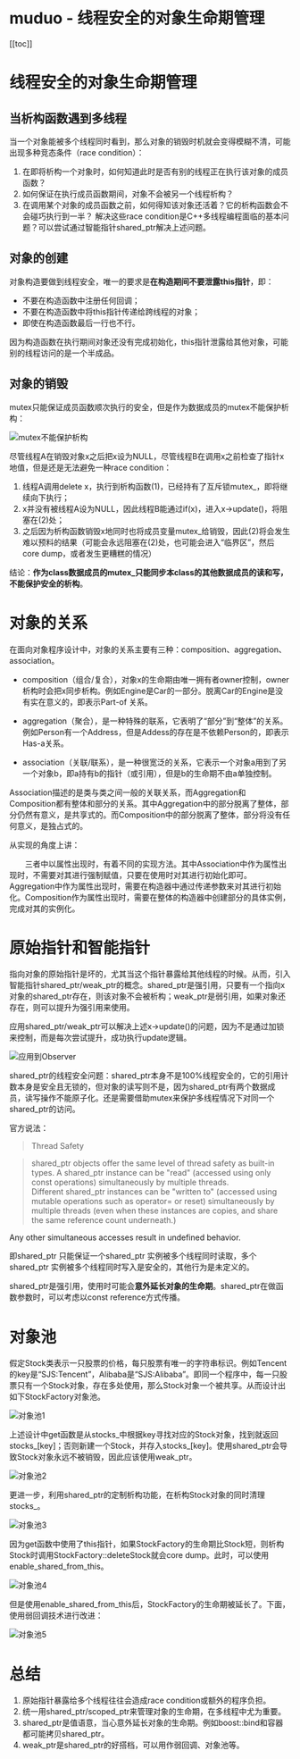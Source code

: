 # muduo - 线程安全的对象生命期管理

[[toc]]

# 线程安全的对象生命期管理

## 当析构函数遇到多线程

当一个对象能被多个线程同时看到，那么对象的销毁时机就会变得模糊不清，可能出现多种竞态条件（race condition）：

1. 在即将析构一个对象时，如何知道此时是否有别的线程正在执行该对象的成员函数？
2. 如何保证在执行成员函数期间，对象不会被另一个线程析构？
3. 在调用某个对象的成员函数之前，如何得知该对象还活着？它的析构函数会不会碰巧执行到一半？
解决这些race condition是C++多线程编程面临的基本问题？可以尝试通过智能指针shared_ptr解决上述问题。

## 对象的创建

对象构造要做到线程安全，唯一的要求是**在构造期间不要泄露this指针**，即：

* 不要在构造函数中注册任何回调；
* 不要在构造函数中将this指针传递给跨线程的对象；
* 即使在构造函数最后一行也不行。

因为构造函数在执行期间对象还没有完成初始化，this指针泄露给其他对象，可能别的线程访问的是一个半成品。

## 对象的销毁

mutex只能保证成员函数顺次执行的安全，但是作为数据成员的mutex不能保护析构：

![mutex不能保护析构](/_images/book-note/muduo/mutex不能保护析构.JPG)

尽管线程A在销毁对象x之后把x设为NULL，尽管线程B在调用x之前检查了指针x地值，但是还是无法避免一种race condition：

1. 线程A调用delete x，执行到析构函数(1)，已经持有了互斥锁mutex_，即将继续向下执行；
2. x并没有被线程A设为NULL，因此线程B能通过if(x)，进入x->update()，将阻塞在(2)处；
3. 之后因为析构函数销毁x地同时也将成员变量mutex_给销毁，因此(2)将会发生难以预料的结果（可能会永远阻塞在(2)处，也可能会进入“临界区”，然后core dump，或者发生更糟糕的情况）

结论：**作为class数据成员的mutex_只能同步本class的其他数据成员的读和写，不能保护安全的析构**。

# 对象的关系
在面向对象程序设计中，对象的关系主要有三种：composition、aggregation、association。

* composition（组合/复合），对象x的生命期由唯一拥有者owner控制，owner析构时会把x同步析构。例如Engine是Car的一部分。脱离Car的Engine是没有实在意义的，即表示Part-of 关系。

* aggregation（聚合），是一种特殊的联系，它表明了“部分”到“整体”的关系。例如Person有一个Address，但是Addess的存在是不依赖Person的，即表示Has-a关系。

* association（关联/联系），是一种很宽泛的关系，它表示一个对象a用到了另一个对象b，即a持有b的指针（或引用），但是b的生命期不由a单独控制。

Association描述的是类与类之间一般的关联关系，而Aggregation和Composition都有整体和部分的关系。其中Aggregation中的部分脱离了整体，部分仍然有意义，是共享式的。而Composition中的部分脱离了整体，部分将没有任何意义，是独占式的。

从实现的角度上讲：

　　三者中以属性出现时，有着不同的实现方法。其中Association中作为属性出现时，不需要对其进行强制赋值，只要在使用时对其进行初始化即可。Aggregation中作为属性出现时，需要在构造器中通过传递参数来对其进行初始化。Composition作为属性出现时，需要在整体的构造器中创建部分的具体实例，完成对其的实例化。

# 原始指针和智能指针

指向对象的原始指针是坏的，尤其当这个指针暴露给其他线程的时候。从而，引入智能指针shared_ptr/weak_ptr的概念。shared_ptr是强引用，只要有一个指向x对象的shared_ptr存在，则该对象不会被析构；weak_ptr是弱引用，如果对象还存在，则可以提升为强引用来使用。

应用shared_ptr/weak_ptr可以解决上述x->update()的问题，因为不是通过加锁来控制，而是每次尝试提升，成功执行update逻辑。

![应用到Observer](/_images/book-note/muduo/应用到Observer.JPG)

shared_ptr的线程安全问题：shared_ptr本身不是100%线程安全的，它的引用计数本身是安全且无锁的，但对象的读写则不是，因为shared_ptr有两个数据成员，读写操作不能原子化。还是需要借助mutex来保护多线程情况下对同一个shared_ptr的访问。

官方说法：


> Thread Safety

> shared_ptr objects offer the same level of thread safety as built-in types. A shared_ptr instance can be "read" (accessed using only const operations) simultaneously by multiple threads. Different shared_ptr instances can be "written to" (accessed using mutable operations such as operator= or reset) simultaneously by multiple threads (even when these instances are copies, and share the same reference count underneath.)

Any other simultaneous accesses result in undefined behavior.

即shared_ptr 只能保证一个shared_ptr 实例被多个线程同时读取，多个shared_ptr 实例被多个线程同时写入是安全的，其他行为是未定义的。

shared_ptr是强引用，使用时可能会**意外延长对象的生命期**。shared_ptr在做函数参数时，可以考虑以const reference方式传播。

# 对象池

假定Stock类表示一只股票的价格，每只股票有唯一的字符串标识。例如Tencent的key是“SJS:Tencent”，Alibaba是“SJS:Alibaba”。即同一个程序中，每一只股票只有一个Stock对象，存在多处使用，那么Stock对象一个被共享。从而设计出如下StockFactory对象池。

![对象池1](/_images/book-note/muduo/对象池1.JPG)

上述设计中get函数是从stocks_中根据key寻找对应的Stock对象，找到就返回stocks_[key]；否则新建一个Stock，并存入stocks_[key]。使用shared_ptr会导致Stock对象永远不被销毁，因此应该使用weak_ptr。

![对象池2](/_images/book-note/muduo/对象池2.JPG)

更进一步，利用shared_ptr的定制析构功能，在析构Stock对象的同时清理stocks_。

![对象池3](/_images/book-note/muduo/对象池3.JPG)

因为get函数中使用了this指针，如果StockFactory的生命期比Stock短，则析构Stock时调用StockFactory::deleteStock就会core dump。此时，可以使用enable_shared_from_this。

![对象池4](/_images/book-note/muduo/对象池4.JPG)

但是使用enable_shared_from_this后，StockFactory的生命期被延长了。下面，使用弱回调技术进行改进：

![对象池5](/_images/book-note/muduo/对象池5.JPG)

# 总结

1. 原始指针暴露给多个线程往往会造成race condition或额外的程序负担。
2. 统一用shared_ptr/scoped_ptr来管理对象的生命期，在多线程中尤为重要。
3. shared_ptr是值语意，当心意外延长对象的生命期。例如boost::bind和容器都可能拷贝shared_ptr。
4. weak_ptr是shared_ptr的好搭档，可以用作弱回调、对象池等。
​
